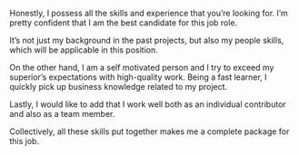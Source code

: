 Honestly, I possess all the skills and experience that you’re looking for. I’m pretty confident that I am the best candidate for this job role.

It’s not just my background in the past projects, but also my people skills, which will be applicable in this position.

On the other hand, I am a self motivated person and I try to exceed my superior’s expectations with high-quality work. Being a fast learner, I quickly pick up business knowledge related to my project.

Lastly, I would like to add that I work well both as an individual contributor and also as a team member.

Collectively, all these skills put together makes me a complete package for this job.
